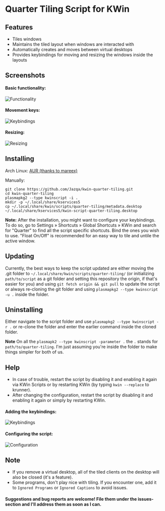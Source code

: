 # Quarter Tiling Script for KWin

## Features
- Tiles windows
- Maintains the tiled layout when windows are interacted with
- Automatically creates and moves between virtual desktops
- Provides keybindings for moving and resizing the windows inside the layouts


## Screenshots

#### Basic functionality:
![Functionality](http://i.imgur.com/GYfyHTY.gif)

#### Movement keys:
![Keybindings](http://imgur.com/W3HzO5A.gif)

#### Resizing:
![Resizing](http://i.imgur.com/O9aoQPk.gif)


## Installing
Arch Linux: [AUR (thanks to mareex)](https://aur.archlinux.org/packages/kwin-scripts-quarter-tiling-git/)

Manually:

    git clone https://github.com/Jazqa/kwin-quarter-tiling.git
    cd kwin-quarter-tiling
    plasmapkg2 --type kwinscript -i .
    mkdir -p ~/.local/share/kservices5
    cp ~/.local/share/kwin/scripts/quarter-tiling/metadata.desktop ~/.local/share/kservices5/kwin-script-quarter-tiling.desktop
**Note:** After the installation, you might want to configure your keybindings. To do so, go to Settings » Shortcuts » Global Shortcuts » KWin and search for "Quarter" to find all the script specific shortcuts. Bind the ones you wish to use. "Float On/Off" is recommended for an easy way to tile and untile the active window.

## Updating
Currently, the best ways to keep the script updated are either moving the .git folder to `~/.local/share/kwin/scripts/quarter-tiling/` (or initializing `path/to/script` as a git folder and setting this repository the origin, if that's easier for you) and using `git fetch origin && git pull` to update the script or always re-cloning the git folder and using `plasmapkg2 --type kwinscript -u .` inside the folder.

## Uninstalling
Either navigate to the script folder and use `plasmapkg2 --type kwinscript -r .` or re-clone the folder and enter the earlier command inside the cloned folder.

**Note** On all the `plasmapk2 --type kwinscript -parameter .` the `.` stands for `path/to/quarter-tiling`. I'm just assuming you're inside the folder to make things simpler for both of us.


## Help
- In case of trouble, restart the script by disabling it and enabling it again via KWin Scripts or by restarting KWin (by typing `kwin --replace` to krunner).
- After changing the configuration, restart the script by disabling it and enabling it again or simply by restarting KWin.

#### Adding the keybindings:
![Keybindings](http://i.imgur.com/K3cHAUG.png)


#### Configuring the script:
![Configuration](http://i.imgur.com/UfTBwCS.png)


## Note
- If you remove a virtual desktop, all of the tiled clients on the desktop will also be closed (it's a feature).
- Some programs, don't play nice with tiling. If you encounter one, add it to `Ignored Programs` or `Ignored Captions` to avoid issues.

#### Suggestions and bug reports are welcome! File them under the issues-section and I'll address them as soon as I can.
